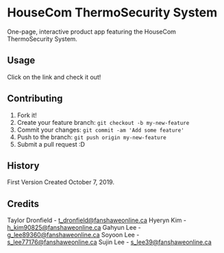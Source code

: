 # HouseCom ThermoSecurity System

One-page, interactive product app featuring the HouseCom ThermoSecurity System.

## Usage

Click on the link and check it out!

## Contributing

1. Fork it!
2. Create your feature branch: `git checkout -b my-new-feature`
3. Commit your changes: `git commit -am 'Add some feature'`
4. Push to the branch: `git push origin my-new-feature`
5. Submit a pull request :D

## History

First Version Created October 7, 2019.

## Credits

Taylor Dronfield - t_dronfield@fanshaweonline.ca
Hyeryn Kim - h_kim90825@fanshaweonline.ca
Gahyun Lee - g_lee89360@fanshaweonline.ca
Soyoon Lee - s_lee77176@fanshaweonline.ca
Sujin Lee - s_lee39@fanshaweonline.ca


